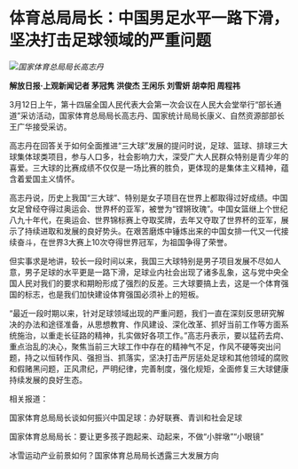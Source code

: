 # 体育总局局长：中国男足水平一路下滑，坚决打击足球领域的严重问题

![](https://inews.gtimg.com/om_bt/OBshZJhamrQ0H3apbl1mRc__wTI9bU0-PJwIDFDZYFCDMAA/1000)_国家体育总局局长高志丹_

**解放日报·上观新闻记者 茅冠隽 洪俊杰 王闲乐 刘雪妍 胡幸阳 周程祎**

3月12日上午，第十四届全国人民代表大会第一次会议在人民大会堂举行“部长通道”采访活动，国家体育总局局长高志丹、国家统计局局长康义、自然资源部部长王广华接受采访。

高志丹在回答关于如何全面推进“三大球”发展的提问时说，足球、篮球、排球三大球集体球类项目，参与人口多，社会影响力大，深受广大人民群众特别是青少年的喜爱。三大球的比赛成绩不仅仅是一场比赛的胜负，更体现的是集体主义精神，蕴含着爱国主义情怀。

高志丹说，历史上我国“三大球”、特别是女子项目在世界上都取得过好成绩。中国女足曾经夺得过奥运会、世界杯的亚军，被誉为“铿锵玫瑰”。中国女篮继上个世纪八九十年代，在奥运会、世界锦标赛上夺取奖牌，去年又夺取了世界杯的亚军，展示了持续进取和发展的良好势头。在艰苦磨炼中锤炼出来的中国女排一代又一代接续奋斗，在世界3大赛上10次夺得世界冠军，为祖国争得了荣誉。

但实事求是地讲，较长一段时间以来，我国三大球特别是男子项目发展不尽如人意，男子足球的水平更是一路下滑，足球业内社会出现了诸多乱象，这与党中央全国人民对我们的要求和期盼形成了强烈的反差。三大球要搞上去，这是一个体育强国的标志，也是我们加快建设体育强国必须补上的短板。

“最近一段时期以来，针对足球领域出现的严重问题，我们一直在深刻反思研究解决的办法和途径准备，从思想教育、作风建设、深化改革、抓好当前工作等方面系统施治，以重走长征路的精神，扎实做好各项工作。”高志丹表示，要以猛药去疴、重点治乱的决心，聚焦当前三大球工作中存在的精神气不足，作风不硬等突出问题，持之以恒转作风、强担当、抓落实，坚决打击严厉惩处足球和其他领域的腐败和假赌黑问题，正风肃纪，严明纪律，完善制度，强化规矩，全面修复三大球健康持续发展的良好生态。

相关报道：

国家体育总局局长谈如何振兴中国足球：办好联赛、青训和社会足球

国家体育总局局长：要让更多孩子跑起来、动起来，不做“小胖墩”“小眼镜”

冰雪运动产业前景如何？国家体育总局局长透露三大发展方向

